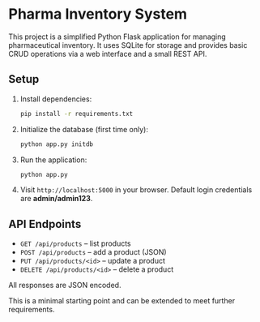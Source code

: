 # Pharma Inventory System

This project is a simplified Python Flask application for managing pharmaceutical inventory. It uses SQLite for storage and provides basic CRUD operations via a web interface and a small REST API.

## Setup

1. Install dependencies:
   ```bash
   pip install -r requirements.txt
   ```
2. Initialize the database (first time only):
   ```bash
   python app.py initdb
   ```
3. Run the application:
   ```bash
   python app.py
   ```
4. Visit `http://localhost:5000` in your browser. Default login credentials are **admin/admin123**.

## API Endpoints

- `GET /api/products` – list products
- `POST /api/products` – add a product (JSON)
- `PUT /api/products/<id>` – update a product
- `DELETE /api/products/<id>` – delete a product

All responses are JSON encoded.

This is a minimal starting point and can be extended to meet further requirements.

